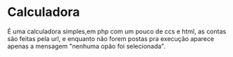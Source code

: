 # Calculadora
É uma calculadora simples,em php com um pouco de ccs e html, as contas são feitas pela url, e enquanto não forem postas pra execução aparece apenas a mensagem "nenhuma opão foi selecionada".
